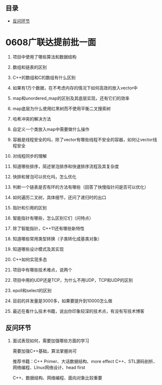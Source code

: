 ## 目录

*   [反问环节](#反问环节)

# 0608广联达提前批一面

1.  项目中使用了哪些算法和数据结构

2.  数组和链表的区别

3.  C++的数组和C的数组有什么区别

4.  如果有1万个数据，在不考虑内存的情况下如何高效的放入vector中

5.  map和unordered\_map的区别及其底层实现，还有它们的效率

6.  map底层为什么使用红黑树而不使用平衡二叉搜索树

7.  哈希冲突的解决方法

8.  自定义一个类放入map中需要做什么操作

9.  容器是线程安全的吗，除了vector有哪些线程不安全的容器，如何让vector线程安全

10. 对线程同步的理解

11. 知道哪些排序，简述冒泡排序和快速排序流程及其复杂度

12. 快排和冒泡可以优化吗，怎么优化

13. 判断一个链表是否有环的方法有哪些（回答了快慢指针问是否可以优化）

14. 如何遍历二叉树，具体细节，还问了递归时的出口

15. 指针和引用的区别

16. 智能指针有哪些，怎么区别它们（问特点）

17. 除了智能指针，C++11还有哪些新特性

18. 知道哪些常用类型转换（子类转化成基类对象）

19. 知道哪些设计模式及其实现

20. C++如何实现多态

21. 项目中有哪些技术难点，说两个

22. 项目中用的UDP还是TCP，为什么不用UDP，TCP和UDP的区别

23. epoll和select的区别

24. 目前的并发量是3000多，如果要提升到10000怎么做

25. 最近在看什么技术书籍，说出你印象较深的技术点，有没有写技术博客

## 反问环节

1.  面试表现如何，需要加强哪些方面的学习

    需要加强C++基础，算法掌握尚可

    推荐书籍：C++ Primer、大话数据结构、more effect C++、STL源码剖析、网络编程、LInux网络设计、head first

    C++、数据结构、网络编程、面向对象比较重要
